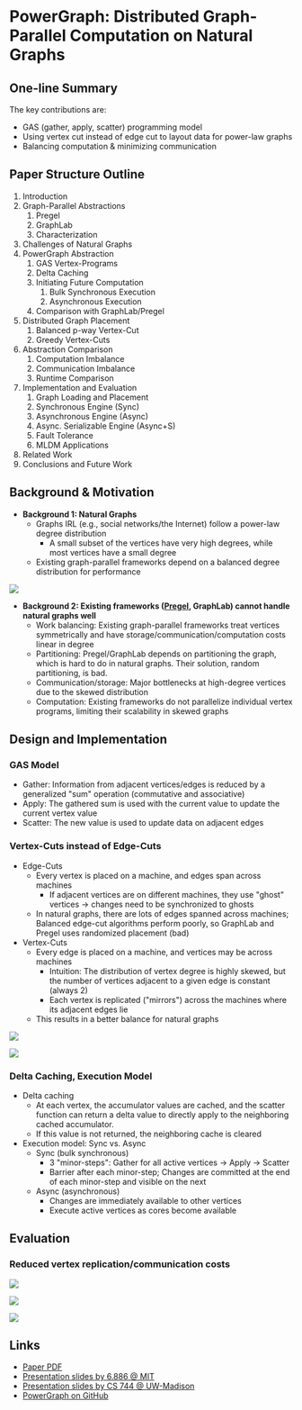 # PowerGraph: Distributed Graph-Parallel Computation on Natural Graphs

## One-line Summary

The key contributions are:

* GAS \(gather, apply, scatter\) programming model
* Using vertex cut instead of edge cut to layout data for power-law graphs
* Balancing computation & minimizing communication

## Paper Structure Outline

1. Introduction
2. Graph-Parallel Abstractions
   1. Pregel
   2. GraphLab
   3. Characterization
3. Challenges of Natural Graphs
4. PowerGraph Abstraction
   1. GAS Vertex-Programs
   2. Delta Caching
   3. Initiating Future Computation
      1. Bulk Synchronous Execution
      2. Asynchronous Execution
   4. Comparison with GraphLab/Pregel
5. Distributed Graph Placement
   1. Balanced p-way Vertex-Cut
   2. Greedy Vertex-Cuts
6. Abstraction Comparison
   1. Computation Imbalance
   2. Communication Imbalance
   3. Runtime Comparison
7. Implementation and Evaluation
   1. Graph Loading and Placement
   2. Synchronous Engine \(Sync\)
   3. Asynchronous Engine \(Async\)
   4. Async. Serializable Engine \(Async+S\)
   5. Fault Tolerance
   6. MLDM Applications
8. Related Work
9. Conclusions and Future Work

## Background & Motivation

* **Background 1: Natural Graphs**
  * Graphs IRL \(e.g., social networks/the Internet\) follow a power-law degree distribution
    * A small subset of the vertices have very high degrees, while most vertices have a small degree
  * Existing graph-parallel frameworks depend on a balanced degree distribution for performance

![](../../.gitbook/assets/screen-shot-2021-07-22-at-3.07.26-pm.png)

* **Background 2: Existing frameworks \(**[**Pregel**](pregel-a-system-for-large-scale-graph-processing.md)**, GraphLab\) cannot handle natural graphs well**
  * Work balancing: Existing graph-parallel frameworks treat vertices symmetrically and have storage/communication/computation costs linear in degree
  * Partitioning: Pregel/GraphLab depends on partitioning the graph, which is hard to do in natural graphs. Their solution, random partitioning, is bad.
  * Communication/storage: Major bottlenecks at high-degree vertices due to the skewed distribution
  * Computation: Existing frameworks do not parallelize individual vertex programs, limiting their scalability in skewed graphs

## **Design and Implementation**

### GAS Model

* Gather: Information from adjacent vertices/edges is reduced by a generalized "sum" operation \(commutative and associative\)
* Apply: The gathered sum is used with the current value to update the current vertex value
* Scatter: The new value is used to update data on adjacent edges

### Vertex-Cuts instead of Edge-Cuts

* Edge-Cuts
  * Every vertex is placed on a machine, and edges span across machines
    * If adjacent vertices are on different machines, they use "ghost" vertices -&gt; changes need to be synchronized to ghosts
  * In natural graphs, there are lots of edges spanned across machines; Balanced edge-cut algorithms perform poorly, so GraphLab and Pregel uses randomized placement \(bad\)
* Vertex-Cuts
  * Every edge is placed on a machine, and vertices may be across machines
    * Intuition: The distribution of vertex degree is highly skewed, but the number of vertices adjacent to a given edge is constant \(always 2\)
    * Each vertex is replicated \("mirrors"\) across the machines where its adjacent edges lie
  * This results in a better balance for natural graphs

![](../../.gitbook/assets/screen-shot-2021-07-22-at-3.23.24-pm.png)

![](../../.gitbook/assets/screen-shot-2021-07-22-at-3.34.43-pm.png)

### Delta Caching, Execution Model

* Delta caching
  * At each vertex, the accumulator values are cached, and the scatter function can return a delta value to directly apply to the neighboring cached accumulator.
  * If this value is not returned, the neighboring cache is cleared
* Execution model: Sync vs. Async
  * Sync \(bulk synchronous\)
    * 3 "minor-steps": Gather for all active vertices -&gt; Apply -&gt; Scatter
    * Barrier after each minor-step; Changes are committed at the end of each minor-step and visible on the next
  * Async \(asynchronous\)
    * Changes are immediately available to other vertices
    * Execute active vertices as cores become available

## Evaluation

### Reduced vertex replication/communication costs

![](../../.gitbook/assets/screen-shot-2021-07-22-at-3.30.10-pm.png)

![](../../.gitbook/assets/screen-shot-2021-07-22-at-3.56.15-pm.png)

![](../../.gitbook/assets/screen-shot-2021-07-22-at-3.58.33-pm.png)

## Links

* [Paper PDF](https://www.usenix.org/system/files/conference/osdi12/osdi12-final-167.pdf)
* [Presentation slides by 6.886 @ MIT](https://people.csail.mit.edu/jshun/6886-s20/lectures/lecture11-2.pdf)
* [Presentation slides by CS 744 @ UW-Madison](http://pages.cs.wisc.edu/~shivaram/cs744-fa20-slides/cs744-powergraph-notes.pdf)
* [PowerGraph on GitHub](https://github.com/jegonzal/PowerGraph)


